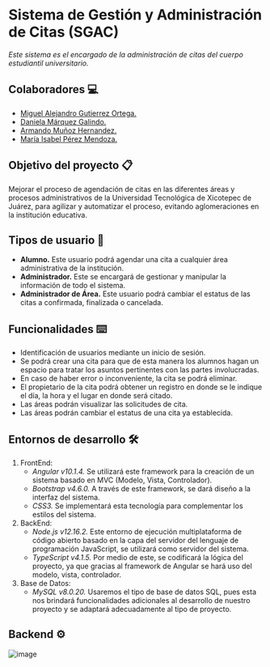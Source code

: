 # Sistema de Gestión y Administración de Citas (SGAC)
_Este sistema es el encargado de la administración de citas del cuerpo estudiantil universitario._

## Colaboradores 💻
* [Miguel Alejandro Gutierrez Ortega.](https://github.com/Alejandrom-GO)
* [Daniela Márquez Galindo.](https://github.com/dmarquezg)
* [Armando Muñoz Hernandez.](https://github.com/armandomuozh01)
* [María Isabel Pérez Mendoza.](https://github.com/mendozaIsabel)

## Objetivo del proyecto 📋
Mejorar el proceso de agendación de citas en las diferentes áreas y procesos administrativos de la Universidad Tecnológica de Xicotepec de Juárez, para agilizar y automatizar el proceso, evitando aglomeraciones en la institución educativa.

## Tipos de usuario 👥
* **Alumno.** Este usuario podrá agendar una cita a cualquier área administrativa de la institución.
* **Administrador.** Este se encargará de gestionar y manipular la información de todo el sistema.
* **Administrador de Área.** Este usuario podrá cambiar el estatus de las citas a confirmada, finalizada o cancelada.

## Funcionalidades ⌨️
* Identificación de usuarios mediante un inicio de sesión.
* Se podrá crear una cita para que de esta manera los alumnos hagan un espacio para tratar los asuntos pertinentes con las partes involucradas.
* En caso de haber error o inconveniente, la cita se podrá eliminar.
* El propietario de la cita podrá obtener un registro en donde se le indique el día, la hora y el lugar en donde será citado.
* Las áreas podrán visualizar las solicitudes de cita.
* Las áreas podrán cambiar el estatus de una cita ya establecida.

## Entornos de desarrollo 🛠️
1. FrontEnd:
	- _Angular v10.1.4._ Se utilizará este framework para la creación de un sistema basado en MVC (Modelo, Vista, Controlador).
	- _Bootstrap v4.6.0._ A través de este framework, se dará diseño a la interfaz del sistema.
    - _CSS3._ Se implementará esta tecnología para complementar los estilos del sistema.
2. BackEnd:
    - _Node.js v12.16.2._ Este entorno de ejecución multiplataforma de código abierto basado en la capa del servidor del lenguaje de programación JavaScript, se utilizará como servidor del sistema. 
    - _TypeScript v4.1.5._ Por medio de este, se codificará la lógica del proyecto, ya que gracias al framework de Angular se hará uso del modelo, vista, controlador.
3. Base de Datos:
    - _MySQL v8.0.20._ Usaremos el tipo de base de datos SQL, pues esta nos brindará funcionalidades adicionales al desarrollo de nuestro proyecto y se adaptará adecuadamente al tipo de proyecto. 

## Backend ⚙️

![image](https://drive.google.com/uc?export=view&id=1MF6n5P9UTbkY0R-cvYGkiPCgwNelruVv)

